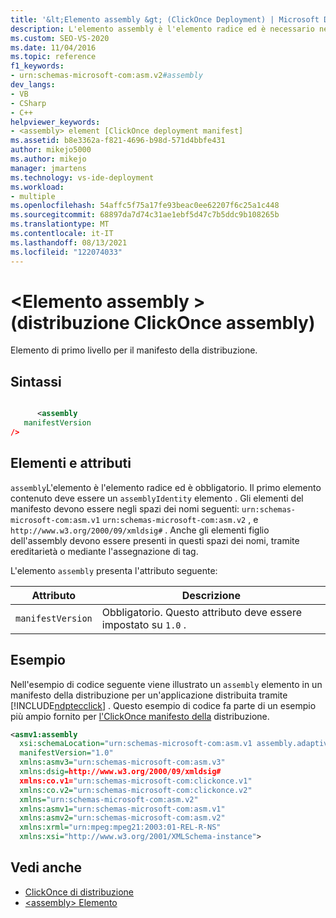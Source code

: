 ```yaml
---
title: '&lt;Elemento assembly &gt; (ClickOnce Deployment) | Microsoft Docs'
description: L'elemento assembly è l'elemento radice ed è necessario nella ClickOnce distribuzione. Il primo elemento contenuto deve essere un elemento assemblyIdentity.
ms.custom: SEO-VS-2020
ms.date: 11/04/2016
ms.topic: reference
f1_keywords:
- urn:schemas-microsoft-com:asm.v2#assembly
dev_langs:
- VB
- CSharp
- C++
helpviewer_keywords:
- <assembly> element [ClickOnce deployment manifest]
ms.assetid: b8e3362a-f821-4696-b98d-571d4bbfe431
author: mikejo5000
ms.author: mikejo
manager: jmartens
ms.technology: vs-ide-deployment
ms.workload:
- multiple
ms.openlocfilehash: 54affc5f75a17fe93beac0ee62207f6c25a1c448
ms.sourcegitcommit: 68897da7d74c31ae1ebf5d47c7b5ddc9b108265b
ms.translationtype: MT
ms.contentlocale: it-IT
ms.lasthandoff: 08/13/2021
ms.locfileid: "122074033"
---
```

# <a name="ltassemblygt-element-clickonce-deployment"></a>&lt;Elemento assembly &gt; (distribuzione ClickOnce assembly)
Elemento di primo livello per il manifesto della distribuzione.

## <a name="syntax"></a>Sintassi

```xml

      <assembly  
   manifestVersion
/>
```

## <a name="elements-and-attributes"></a>Elementi e attributi
 `assembly`L'elemento è l'elemento radice ed è obbligatorio. Il primo elemento contenuto deve essere un `assemblyIdentity` elemento . Gli elementi del manifesto devono essere negli spazi dei nomi seguenti: `urn:schemas-microsoft-com:asm.v1` `urn:schemas-microsoft-com:asm.v2` , e `http://www.w3.org/2000/09/xmldsig#` . Anche gli elementi figlio dell'assembly devono essere presenti in questi spazi dei nomi, tramite ereditarietà o mediante l'assegnazione di tag.

 L'elemento `assembly` presenta l'attributo seguente:

|Attributo|Descrizione|
|---------------|-----------------|
|`manifestVersion`|Obbligatorio. Questo attributo deve essere impostato su `1.0` .|

## <a name="example"></a>Esempio
 Nell'esempio di codice seguente viene illustrato un `assembly` elemento in un manifesto della distribuzione per un'applicazione distribuita tramite [!INCLUDE[ndptecclick](../deployment/includes/ndptecclick_md.md)] . Questo esempio di codice fa parte di un esempio più ampio fornito per [l'ClickOnce manifesto della](../deployment/clickonce-deployment-manifest.md) distribuzione.

```xml
<asmv1:assembly
  xsi:schemaLocation="urn:schemas-microsoft-com:asm.v1 assembly.adaptive.xsd"
  manifestVersion="1.0"
  xmlns:asmv3="urn:schemas-microsoft-com:asm.v3"
  xmlns:dsig=http://www.w3.org/2000/09/xmldsig#
  xmlns:co.v1="urn:schemas-microsoft-com:clickonce.v1"
  xmlns:co.v2="urn:schemas-microsoft-com:clickonce.v2"
  xmlns="urn:schemas-microsoft-com:asm.v2"
  xmlns:asmv1="urn:schemas-microsoft-com:asm.v1"
  xmlns:asmv2="urn:schemas-microsoft-com:asm.v2"
  xmlns:xrml="urn:mpeg:mpeg21:2003:01-REL-R-NS"
  xmlns:xsi="http://www.w3.org/2001/XMLSchema-instance">
```

## <a name="see-also"></a>Vedi anche
- [ClickOnce di distribuzione](../deployment/clickonce-deployment-manifest.md)
- [\<assembly> Elemento](../deployment/assembly-element-clickonce-application.md)